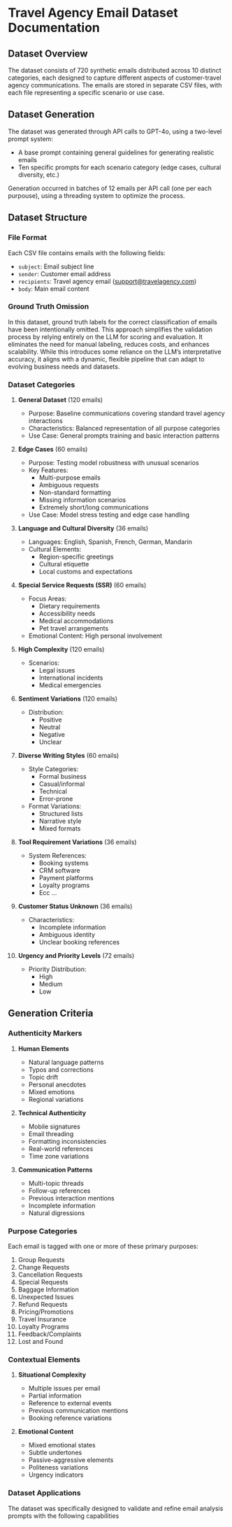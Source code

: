 # Travel Agency Email Dataset Documentation

## Dataset Overview

The dataset consists of 720 synthetic emails distributed across 10 distinct categories, each designed to capture different aspects of customer-travel agency communications. The emails are stored in separate CSV files, with each file representing a specific scenario or use case.

## Dataset Generation

The dataset was generated through API calls to GPT-4o, using a two-level prompt system:

- A base prompt containing general guidelines for generating realistic emails
- Ten specific prompts for each scenario category (edge cases, cultural diversity, etc.)

Generation occurred in batches of 12 emails per API call (one per each purpouse), using a threading system to optimize the process.

## Dataset Structure

### File Format

Each CSV file contains emails with the following fields:

- `subject`: Email subject line
- `sender`: Customer email address
- `recipients`: Travel agency email (<support@travelagency.com>)
- `body`: Main email content

### **Ground Truth Omission**

In this dataset, ground truth labels for the correct classification of emails have been intentionally omitted. This approach simplifies the validation process by relying entirely on the LLM for scoring and evaluation. It eliminates the need for manual labeling, reduces costs, and enhances scalability. While this introduces some reliance on the LLM’s interpretative accuracy, it aligns with a dynamic, flexible pipeline that can adapt to evolving business needs and datasets.

### Dataset Categories

1. **General Dataset** (120 emails)
   - Purpose: Baseline communications covering standard travel agency interactions
   - Characteristics: Balanced representation of all purpose categories
   - Use Case: General prompts training and basic interaction patterns

2. **Edge Cases** (60 emails)
   - Purpose: Testing model robustness with unusual scenarios
   - Key Features:
     - Multi-purpose emails
     - Ambiguous requests
     - Non-standard formatting
     - Missing information scenarios
     - Extremely short/long communications
   - Use Case: Model stress testing and edge case handling

3. **Language and Cultural Diversity** (36 emails)
   - Languages: English, Spanish, French, German, Mandarin
   - Cultural Elements:
     - Region-specific greetings
     - Cultural etiquette
     - Local customs and expectations

4. **Special Service Requests (SSR)** (60 emails)
   - Focus Areas:
     - Dietary requirements
     - Accessibility needs
     - Medical accommodations
     - Pet travel arrangements
   - Emotional Content: High personal involvement

5. **High Complexity** (120 emails)
   - Scenarios:
     - Legal issues
     - International incidents
     - Medical emergencies

6. **Sentiment Variations** (120 emails)
   - Distribution:
     - Positive
     - Neutral
     - Negative
     - Unclear

7. **Diverse Writing Styles** (60 emails)
   - Style Categories:
     - Formal business
     - Casual/informal
     - Technical
     - Error-prone
   - Format Variations:
     - Structured lists
     - Narrative style
     - Mixed formats

8. **Tool Requirement Variations** (36 emails)
   - System References:
     - Booking systems
     - CRM software
     - Payment platforms
     - Loyalty programs
     - Ecc ...

9. **Customer Status Unknown** (36 emails)
   - Characteristics:
     - Incomplete information
     - Ambiguous identity
     - Unclear booking references

10. **Urgency and Priority Levels** (72 emails)
    - Priority Distribution:
      - High
      - Medium
      - Low

## Generation Criteria

### Authenticity Markers

1. **Human Elements**
   - Natural language patterns
   - Typos and corrections
   - Topic drift
   - Personal anecdotes
   - Mixed emotions
   - Regional variations

2. **Technical Authenticity**
   - Mobile signatures
   - Email threading
   - Formatting inconsistencies
   - Real-world references
   - Time zone variations

3. **Communication Patterns**
   - Multi-topic threads
   - Follow-up references
   - Previous interaction mentions
   - Incomplete information
   - Natural digressions

### Purpose Categories

Each email is tagged with one or more of these primary purposes:

1. Group Requests
2. Change Requests
3. Cancellation Requests
4. Special Requests
5. Baggage Information
6. Unexpected Issues
7. Refund Requests
8. Pricing/Promotions
9. Travel Insurance
10. Loyalty Programs
11. Feedback/Complaints
12. Lost and Found

### Contextual Elements

1. **Situational Complexity**
   - Multiple issues per email
   - Partial information
   - Reference to external events
   - Previous communication mentions
   - Booking reference variations

2. **Emotional Content**
   - Mixed emotional states
   - Subtle undertones
   - Passive-aggressive elements
   - Politeness variations
   - Urgency indicators

### Dataset Applications

The dataset was specifically designed to validate and refine email analysis prompts with the following capabilities
